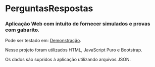 # PerguntasRespostas
### Aplicação Web com intuito de fornecer simulados e provas com gabarito.

Pode ser testado em: [Demonstração](https://leonardowelter.github.io/PerguntasRespostas/).

Nesse projeto foram utilizados HTML, JavaScript Puro e Bootstrap.

Os dados são supridos à aplicação utilizando arquivos JSON.
